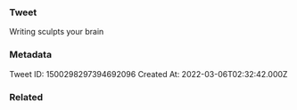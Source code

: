 ### Tweet
Writing sculpts your brain

### Metadata
Tweet ID: 1500298297394692096
Created At: 2022-03-06T02:32:42.000Z

### Related

